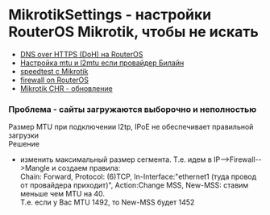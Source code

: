 # MikrotikSettings - настройки RouterOS Mikrotik, чтобы не искать
- [DNS over HTTPS (DoH) на RouterOS](./DNSoverHTTPS(DoH).md)  
- [Настройка mtu и l2mtu если провайдер Билайн](./beelinel2tp_mtu_l2mtu.md)  
- [speedtest с Mikrotik](./speedtest-with-mikrotik.md)  
- [firewall on RouterOS](./firewall-on-routeros.md)  
- [Mikrotik CHR - обновление](./MikrotikCHR-update.md)  
### Проблема - сайты загружаются выборочно и неполностью  
Размер MTU при подключении l2tp, IPoE не обеспечивает правильной загрузки  
Решение  
- изменить максимальный размер сегмента. Т.е. идем в IP-->Firewall-->Mangle и создаем правила:  
Chain: Forward, Protocol: (6)TCP, In-Interface:"ethernet1 (туда провод от провайдера приходит)", Action:Change MSS, New-MSS: ставим меньше чем MTU на 40.  
Т.е. если у Вас MTU 1492, то New-MSS будет 1452  

